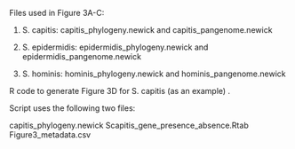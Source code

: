 Files used in Figure 3A-C:

1. S. capitis: capitis_phylogeny.newick and capitis_pangenome.newick

2. S. epidermidis: epidermidis_phylogeny.newick and epidermidis_pangenome.newick

3. S. hominis: hominis_phylogeny.newick and hominis_pangenome.newick



R code to generate Figure 3D for S. capitis (as an example) .

Script uses the following two files:

capitis_phylogeny.newick
Scapitis_gene_presence_absence.Rtab
Figure3_metadata.csv
